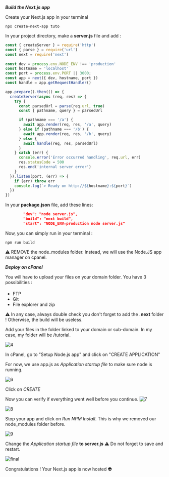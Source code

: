 _**Build the Next.js app**_

Create your Next.js app in your terminal

```
npx create-next-app tuto
```


In your project directory, make a **server.js** file and add :

```javascript
const { createServer } = require('http')
const { parse } = require('url')        
const next = require('next')            
     
const dev = process.env.NODE_ENV !== 'production'
const hostname = 'localhost'            
const port = process.env.PORT || 3000;  
const app = next({ dev, hostname, port })
const handle = app.getRequestHandler()  

app.prepare().then(() => {              
  createServer(async (req, res) => {
    try {
      const parsedUrl = parse(req.url, true)   
      const { pathname, query } = parsedUrl    

      if (pathname === '/a') {
        await app.render(req, res, '/a', query)  
      } else if (pathname === '/b') {
        await app.render(req, res, '/b', query)  
      } else {
        await handle(req, res, parsedUrl)        
      }
    } catch (err) {
      console.error('Error occurred handling', req.url, err)
      res.statusCode = 500
      res.end('internal server error')
    }
  }).listen(port, (err) => {
    if (err) throw err
    console.log(`> Ready on http://${hostname}:${port}`)
  })
})
```

In your **package.json** file, add these lines:

```json
        "dev": "node server.js",        
        "build": "next build",          
        "start": "NODE_ENV=production node server.js"
```

Now, you can simply run in your terminal :

```
npm run build
```
⚠️ REMOVE the node_modules folder. Instead, we will use the Node.JS app manager on cpanel.

_**Deploy on cPanel**_

You will have to upload your files on your domain folder. You have 3 possibilities :
####
* FTP
* Git
* File explorer and zip

⚠️ In any case, always double check you don't forget to add the **.next** folder ! Otherwise, the build will be useless.

Add your files in the folder linked to your domain or sub-domain.
In my case, my folder will be /tutorial. 

![4](https://user-images.githubusercontent.com/86530475/213726025-5f829445-423a-4f30-8103-4cd0d13bc6ac.png)

In cPanel, go to "Setup Node.js app" and click on "CREATE APPLICATION"

For now, we use app.js as *Application startup file* to make sure node is running.

![6](https://user-images.githubusercontent.com/86530475/213729485-670ee2e5-e01d-410a-ad35-f316ddd63a2d.png)

Click on *CREATE*

Now you can verify if everything went well before you continue.
![7](https://user-images.githubusercontent.com/86530475/213730013-f6ddb0fd-c6b4-4707-9f1b-a705ff57493f.png)

![8](https://user-images.githubusercontent.com/86530475/213730272-1ea77a51-c7c6-45f0-ae5c-954f63a1cd31.png)

Stop your app and click on *Run NPM Install*. This is why we removed our node_modules folder before.

![9](https://user-images.githubusercontent.com/86530475/213730663-d81fc2d9-4c8f-4120-9ef4-81e0c31ce4d7.png)

Change the *Application startup file* **to server.js**
⚠️ Do not forget to save and restart.


![final](https://user-images.githubusercontent.com/86530475/213731542-b583c9f0-26d0-4047-bcbc-323d0aa693a8.png)

Congratulations ! Your Next.js app is now hosted 👽





